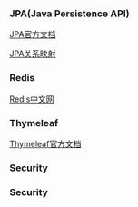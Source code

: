 ### JPA(Java Persistence API)

[JPA官方文档](https://docs.spring.io/spring-data/jpa/docs/2.0.9.RELEASE/reference/html/)

[JPA关系映射](https://juejin.im/post/5a81004c5188257a624cc84f)


### Redis

[Redis中文网](http://www.redis.cn)



### Thymeleaf

[Thymeleaf官方文档](https://www.thymeleaf.org/index.html)



### Security


### Security